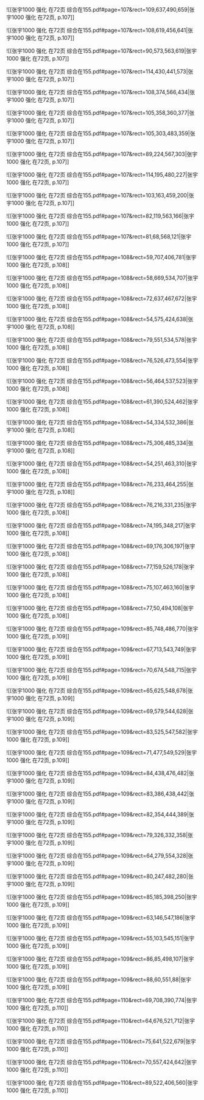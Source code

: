 ![[张宇1000 强化 在72页 综合在155.pdf#page=107&rect=109,637,490,659|张宇1000 强化 在72页, p.107]]




![[张宇1000 强化 在72页 综合在155.pdf#page=107&rect=108,619,456,641|张宇1000 强化 在72页, p.107]]



![[张宇1000 强化 在72页 综合在155.pdf#page=107&rect=90,573,563,619|张宇1000 强化 在72页, p.107]]



![[张宇1000 强化 在72页 综合在155.pdf#page=107&rect=114,430,441,573|张宇1000 强化 在72页, p.107]]



![[张宇1000 强化 在72页 综合在155.pdf#page=107&rect=108,374,566,434|张宇1000 强化 在72页, p.107]]



![[张宇1000 强化 在72页 综合在155.pdf#page=107&rect=105,358,360,377|张宇1000 强化 在72页, p.107]]



![[张宇1000 强化 在72页 综合在155.pdf#page=107&rect=105,303,483,359|张宇1000 强化 在72页, p.107]]



![[张宇1000 强化 在72页 综合在155.pdf#page=107&rect=89,224,567,303|张宇1000 强化 在72页, p.107]]



![[张宇1000 强化 在72页 综合在155.pdf#page=107&rect=114,195,480,227|张宇1000 强化 在72页, p.107]]



![[张宇1000 强化 在72页 综合在155.pdf#page=107&rect=103,163,459,200|张宇1000 强化 在72页, p.107]]



![[张宇1000 强化 在72页 综合在155.pdf#page=107&rect=82,119,563,166|张宇1000 强化 在72页, p.107]]



![[张宇1000 强化 在72页 综合在155.pdf#page=107&rect=81,68,568,121|张宇1000 强化 在72页, p.107]]



![[张宇1000 强化 在72页 综合在155.pdf#page=108&rect=59,707,406,781|张宇1000 强化 在72页, p.108]]



![[张宇1000 强化 在72页 综合在155.pdf#page=108&rect=58,669,534,707|张宇1000 强化 在72页, p.108]]



![[张宇1000 强化 在72页 综合在155.pdf#page=108&rect=72,637,467,672|张宇1000 强化 在72页, p.108]]



![[张宇1000 强化 在72页 综合在155.pdf#page=108&rect=54,575,424,638|张宇1000 强化 在72页, p.108]]



![[张宇1000 强化 在72页 综合在155.pdf#page=108&rect=79,551,534,578|张宇1000 强化 在72页, p.108]]



![[张宇1000 强化 在72页 综合在155.pdf#page=108&rect=76,526,473,554|张宇1000 强化 在72页, p.108]]



![[张宇1000 强化 在72页 综合在155.pdf#page=108&rect=56,464,537,523|张宇1000 强化 在72页, p.108]]



![[张宇1000 强化 在72页 综合在155.pdf#page=108&rect=61,390,524,462|张宇1000 强化 在72页, p.108]]



![[张宇1000 强化 在72页 综合在155.pdf#page=108&rect=54,334,532,386|张宇1000 强化 在72页, p.108]]



![[张宇1000 强化 在72页 综合在155.pdf#page=108&rect=75,306,485,334|张宇1000 强化 在72页, p.108]]



![[张宇1000 强化 在72页 综合在155.pdf#page=108&rect=54,251,463,310|张宇1000 强化 在72页, p.108]]



![[张宇1000 强化 在72页 综合在155.pdf#page=108&rect=76,233,464,255|张宇1000 强化 在72页, p.108]]



![[张宇1000 强化 在72页 综合在155.pdf#page=108&rect=76,216,331,235|张宇1000 强化 在72页, p.108]]



![[张宇1000 强化 在72页 综合在155.pdf#page=108&rect=74,195,348,217|张宇1000 强化 在72页, p.108]]



![[张宇1000 强化 在72页 综合在155.pdf#page=108&rect=69,176,306,197|张宇1000 强化 在72页, p.108]]



![[张宇1000 强化 在72页 综合在155.pdf#page=108&rect=77,159,526,178|张宇1000 强化 在72页, p.108]]



![[张宇1000 强化 在72页 综合在155.pdf#page=108&rect=75,107,463,160|张宇1000 强化 在72页, p.108]]



![[张宇1000 强化 在72页 综合在155.pdf#page=108&rect=77,50,494,108|张宇1000 强化 在72页, p.108]]



![[张宇1000 强化 在72页 综合在155.pdf#page=109&rect=85,748,486,770|张宇1000 强化 在72页, p.109]]



![[张宇1000 强化 在72页 综合在155.pdf#page=109&rect=67,713,543,749|张宇1000 强化 在72页, p.109]]



![[张宇1000 强化 在72页 综合在155.pdf#page=109&rect=70,674,548,715|张宇1000 强化 在72页, p.109]]



![[张宇1000 强化 在72页 综合在155.pdf#page=109&rect=65,625,548,678|张宇1000 强化 在72页, p.109]]



![[张宇1000 强化 在72页 综合在155.pdf#page=109&rect=69,579,544,628|张宇1000 强化 在72页, p.109]]



![[张宇1000 强化 在72页 综合在155.pdf#page=109&rect=83,525,547,582|张宇1000 强化 在72页, p.109]]



![[张宇1000 强化 在72页 综合在155.pdf#page=109&rect=71,477,549,529|张宇1000 强化 在72页, p.109]]



![[张宇1000 强化 在72页 综合在155.pdf#page=109&rect=84,438,476,482|张宇1000 强化 在72页, p.109]]



![[张宇1000 强化 在72页 综合在155.pdf#page=109&rect=83,386,438,442|张宇1000 强化 在72页, p.109]]



![[张宇1000 强化 在72页 综合在155.pdf#page=109&rect=82,354,444,389|张宇1000 强化 在72页, p.109]]



![[张宇1000 强化 在72页 综合在155.pdf#page=109&rect=79,326,332,358|张宇1000 强化 在72页, p.109]]



![[张宇1000 强化 在72页 综合在155.pdf#page=109&rect=64,279,554,328|张宇1000 强化 在72页, p.109]]



![[张宇1000 强化 在72页 综合在155.pdf#page=109&rect=80,247,482,280|张宇1000 强化 在72页, p.109]]



![[张宇1000 强化 在72页 综合在155.pdf#page=109&rect=85,185,398,250|张宇1000 强化 在72页, p.109]]



![[张宇1000 强化 在72页 综合在155.pdf#page=109&rect=63,146,547,186|张宇1000 强化 在72页, p.109]]



![[张宇1000 强化 在72页 综合在155.pdf#page=109&rect=55,103,545,151|张宇1000 强化 在72页, p.109]]



![[张宇1000 强化 在72页 综合在155.pdf#page=109&rect=86,85,498,107|张宇1000 强化 在72页, p.109]]



![[张宇1000 强化 在72页 综合在155.pdf#page=109&rect=88,60,551,88|张宇1000 强化 在72页, p.109]]



![[张宇1000 强化 在72页 综合在155.pdf#page=110&rect=69,708,390,774|张宇1000 强化 在72页, p.110]]



![[张宇1000 强化 在72页 综合在155.pdf#page=110&rect=64,676,521,712|张宇1000 强化 在72页, p.110]]



![[张宇1000 强化 在72页 综合在155.pdf#page=110&rect=75,641,522,679|张宇1000 强化 在72页, p.110]]



![[张宇1000 强化 在72页 综合在155.pdf#page=110&rect=70,557,424,642|张宇1000 强化 在72页, p.110]]



![[张宇1000 强化 在72页 综合在155.pdf#page=110&rect=89,522,406,560|张宇1000 强化 在72页, p.110]]



